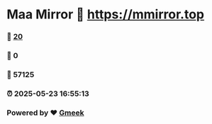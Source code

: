 # Maa Mirror :link: https://mmirror.top 
### :page_facing_up: [20](https://mmirror.top/tag.html) 
### :speech_balloon: 0 
### :hibiscus: 57125 
### :alarm_clock: 2025-05-23 16:55:13 
### Powered by :heart: [Gmeek](https://github.com/Meekdai/Gmeek)
